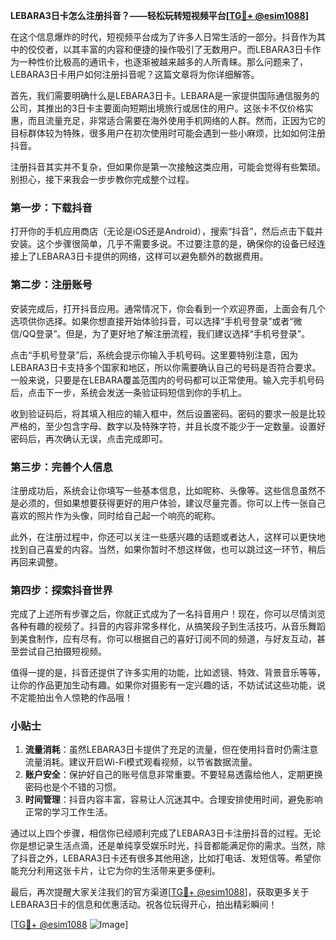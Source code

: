 **LEBARA3日卡怎么注册抖音？——轻松玩转短视频平台[[TG💪+ @esim1088](https://t.me/s/esim1088)]**

在这个信息爆炸的时代，短视频平台成为了许多人日常生活的一部分。抖音作为其中的佼佼者，以其丰富的内容和便捷的操作吸引了无数用户。而LEBARA3日卡作为一种性价比极高的通讯卡，也逐渐被越来越多的人所青睐。那么问题来了，LEBARA3日卡用户如何注册抖音呢？这篇文章将为你详细解答。

首先，我们需要明确什么是LEBARA3日卡。LEBARA是一家提供国际通信服务的公司，其推出的3日卡主要面向短期出境旅行或居住的用户。这张卡不仅价格实惠，而且流量充足，非常适合需要在海外使用手机网络的人群。然而，正因为它的目标群体较为特殊，很多用户在初次使用时可能会遇到一些小麻烦，比如如何注册抖音。

注册抖音其实并不复杂，但如果你是第一次接触这类应用，可能会觉得有些繁琐。别担心，接下来我会一步步教你完成整个过程。

### **第一步：下载抖音**
打开你的手机应用商店（无论是iOS还是Android），搜索“抖音”，然后点击下载并安装。这个步骤很简单，几乎不需要多说。不过要注意的是，确保你的设备已经连接上了LEBARA3日卡提供的网络，这样可以避免额外的数据费用。

### **第二步：注册账号**
安装完成后，打开抖音应用。通常情况下，你会看到一个欢迎界面，上面会有几个选项供你选择。如果你想直接开始体验抖音，可以选择“手机号登录”或者“微信/QQ登录”。但是，为了更好地了解注册流程，我们建议选择“手机号登录”。

点击“手机号登录”后，系统会提示你输入手机号码。这里要特别注意，因为LEBARA3日卡支持多个国家和地区，所以你需要确认自己的号码是否符合要求。一般来说，只要是在LEBARA覆盖范围内的号码都可以正常使用。输入完手机号码后，点击下一步，系统会发送一条验证码短信到你的手机上。

收到验证码后，将其填入相应的输入框中，然后设置密码。密码的要求一般是比较严格的，至少包含字母、数字以及特殊字符，并且长度不能少于一定数量。设置好密码后，再次确认无误，点击完成即可。

### **第三步：完善个人信息**
注册成功后，系统会让你填写一些基本信息，比如昵称、头像等。这些信息虽然不是必须的，但如果想要获得更好的用户体验，建议尽量完善。你可以上传一张自己喜欢的照片作为头像，同时给自己起一个响亮的昵称。

此外，在注册过程中，你还可以关注一些感兴趣的话题或者达人，这样可以更快地找到自己喜爱的内容。当然，如果你暂时不想这样做，也可以跳过这一环节，稍后再回来调整。

### **第四步：探索抖音世界**
完成了上述所有步骤之后，你就正式成为了一名抖音用户！现在，你可以尽情浏览各种有趣的视频了。抖音的内容非常多样化，从搞笑段子到生活技巧，从音乐舞蹈到美食制作，应有尽有。你可以根据自己的喜好订阅不同的频道，与好友互动，甚至尝试自己拍摄短视频。

值得一提的是，抖音还提供了许多实用的功能，比如滤镜、特效、背景音乐等等，让你的作品更加生动有趣。如果你对摄影有一定兴趣的话，不妨试试这些功能，说不定能拍出令人惊艳的作品哦！

### **小贴士**
1. **流量消耗**：虽然LEBARA3日卡提供了充足的流量，但在使用抖音时仍需注意流量消耗。建议开启Wi-Fi模式观看视频，以节省数据流量。
2. **账户安全**：保护好自己的账号信息非常重要。不要轻易透露给他人，定期更换密码也是个不错的习惯。
3. **时间管理**：抖音内容丰富，容易让人沉迷其中。合理安排使用时间，避免影响正常的学习工作生活。

通过以上四个步骤，相信你已经顺利完成了LEBARA3日卡注册抖音的过程。无论你是想记录生活点滴，还是单纯享受娱乐时光，抖音都能满足你的需求。当然，除了抖音之外，LEBARA3日卡还有很多其他用途，比如打电话、发短信等。希望你能充分利用这张卡片，让它为你的生活带来更多便利。

最后，再次提醒大家关注我们的官方渠道[[TG💪+ @esim1088](https://t.me/s/esim1088)]，获取更多关于LEBARA3日卡的信息和优惠活动。祝各位玩得开心，拍出精彩瞬间！

[[TG💪+ @esim1088](https://t.me/s/esim1088) ![Image](https://i.postimg.cc/4NQfJmqS/Snipaste-2025-05-13-00-14-12.png)]